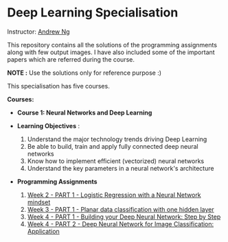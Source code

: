 # Deep Learning Specialisation
Instructor: [Andrew Ng](http://www.andrewng.org/)

This repository contains all the solutions of the programming assignments along with few output images. I have also included some of the important papers which are referred during the course. 

**NOTE :** Use the solutions only for reference purpose :)

This specialisation has five courses. 

**Courses:**
- **Course 1: Neural Networks and Deep Learning**
- **Learning Objectives** :
   1. Understand the major technology trends driving Deep Learning
   2. Be able to build, train and apply fully connected deep neural networks
   3. Know how to implement efficient (vectorized) neural networks 
   4. Understand the key parameters in a neural network's architecture
- **Programming Assignments**

  1. [Week 2 - PART 1 - Logistic Regression with a Neural Network mindset](https://github.com/Gurupradeep/deeplearning.ai-Assignments/blob/master/Neural-networks-Deep-learning/Week2/Logistic%2BRegression%2Bwith%2Ba%2BNeural%2BNetwork%2Bmindset%2Bv4.ipynb)
  2. [Week 3 - PART 1 - Planar data classification with one hidden layer](https://github.com/Gurupradeep/deeplearning.ai-Assignments/blob/master/Neural-networks-Deep-learning/Week3/Planar%2Bdata%2Bclassification%2Bwith%2Bone%2Bhidden%2Blayer%2Bv4.ipynb)
  3. [Week 4 - PART 1 - Building your Deep Neural Network: Step by Step](https://github.com/Gurupradeep/deeplearning.ai-Assignments/blob/master/Neural-networks-Deep-learning/Week4/Building%2Byour%2BDeep%2BNeural%2BNetwork%2B-%2BStep%2Bby%2BStep%2Bv5.ipynb)
  4. [Week 4 - PART 2 - Deep Neural Network for Image Classification: Application](https://github.com/Gurupradeep/deeplearning.ai-Assignments/blob/master/Neural-networks-Deep-learning/Week4/Deep%2BNeural%2BNetwork%2B-%2BApplication%2Bv3.ipynb)
  
  
